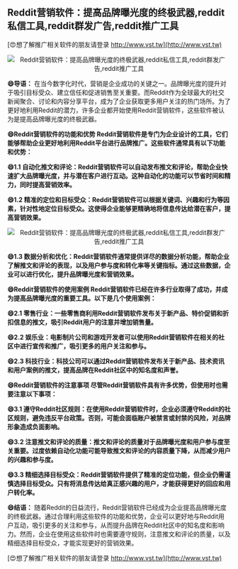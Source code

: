 ## **Reddit营销软件：提高品牌曝光度的终极武器,reddit私信工具,reddit群发广告,reddit推广工具**

[😍想了解推广相关软件的朋友请登录 http://www.vst.tw](http://www.vst.tw)

 <center><img src="https://vst.tw/MP4/tuiguang/png/0.png" alt="Reddit营销软件：提高品牌曝光度的终极武器,reddit私信工具,reddit群发广告,reddit推广工具"></center>

**😄导语：**
在当今数字化时代，营销是企业成功的关键之一。品牌曝光度的提升对于吸引目标受众、建立信任和促进销售至关重要。而Reddit作为全球最大的社交新闻聚合、讨论和内容分享平台，成为了企业获取更多用户关注的热门场所。为了更好地利用Reddit的潜力，许多企业都开始使用Reddit营销软件，这些软件被认为是提高品牌曝光度的终极武器。

**😄Reddit营销软件的功能和优势 Reddit营销软件是专门为企业设计的工具，它们能够帮助企业更好地利用Reddit平台进行品牌推广。这些软件通常具有以下功能和优势：**

**😄1.1 自动化推文和评论：Reddit营销软件可以自动发布推文和评论，帮助企业快速扩大品牌曝光度，并与潜在客户进行互动。这种自动化的功能可以节省时间和精力，同时提高营销效率。**

**😄1.2 精准的定位和目标受众：Reddit营销软件可以根据关键词、兴趣和行为等因素，针对性地定位目标受众。这使得企业能够更精确地将信息传达给潜在客户，提高营销效果。**

 <center><img src="https://vst.tw/MP4/tuiguang/png/2.png" alt="Reddit营销软件：提高品牌曝光度的终极武器,reddit私信工具,reddit群发广告,reddit推广工具"></center>

**😄1.3 数据分析和优化：Reddit营销软件通常提供详尽的数据分析功能，帮助企业了解推文和评论的表现，以及用户参与度和转化率等关键指标。通过这些数据，企业可以进行优化，提升品牌曝光度和营销效果。**

**😄Reddit营销软件的使用案例 Reddit营销软件已经在许多行业取得了成功，并成为提高品牌曝光度的重要工具。以下是几个使用案例：**

**😄2.1 零售行业：一些零售商利用Reddit营销软件发布关于新产品、特价促销和折扣信息的推文，吸引Reddit用户的注意并增加销售量。**

**😄2.2 娱乐业：电影制片公司和游戏开发者可以使用Reddit营销软件在相关的社区中进行宣传和推广，吸引更多的用户关注和参与。**

**😄2.3 科技行业：科技公司可以通过Reddit营销软件发布关于新产品、技术资讯和用户案例的推文，提高品牌在Reddit社区中的知名度和声誉。**

**😄Reddit营销软件的注意事项 尽管Reddit营销软件具有许多优势，但使用时也需要注意以下事项：**

**😄3.1 遵守Reddit社区规则：在使用Reddit营销软件时，企业必须遵守Reddit的社区规则，避免违反平台政策。否则，可能会面临账户被禁言或封禁的风险，对品牌形象造成负面影响。**

**😄3.2 注意推文和评论的质量：推文和评论的质量对于品牌曝光度和用户参与度至关重要。过度依赖自动化功能可能导致推文和评论的内容质量下降，从而减少用户的兴趣和参与度。**

**😄3.3 精细选择目标受众：Reddit营销软件提供了精准的定位功能，但企业仍需谨慎选择目标受众。只有将消息传达给真正感兴趣的用户，才能获得更好的回应和用户转化率。**

**😄结语：**
随着Reddit的日益流行，Reddit营销软件已经成为企业提高品牌曝光度的终极武器。通过合理利用这些软件的功能和优势，企业可以更好地与Reddit用户互动，吸引更多的关注和参与，从而提升品牌在Reddit社区中的知名度和影响力。然而，企业在使用这些软件时也需要遵守规则，注意推文和评论的质量，以及精细选择目标受众，才能实现更好的营销效果。

[😍想了解推广相关软件的朋友请登录 http://www.vst.tw](http://www.vst.tw)



